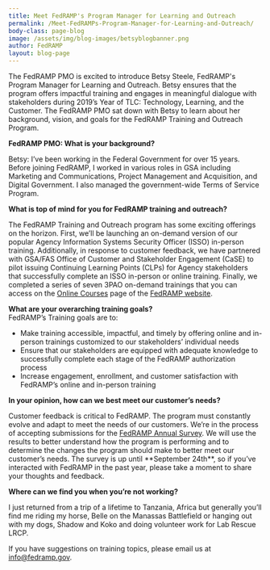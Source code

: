```yaml
---
title: Meet FedRAMP's Program Manager for Learning and Outreach
permalink: /Meet-FedRAMPs-Program-Manager-for-Learning-and-Outreach/
body-class: page-blog
image: /assets/img/blog-images/betsyblogbanner.png
author: FedRAMP
layout: blog-page
---
```

The FedRAMP PMO is excited to introduce Betsy Steele, FedRAMP's Program Manager for Learning and Outreach. Betsy ensures that the program offers impactful training and engages in meaningful dialogue with stakeholders during 2019’s Year of TLC: Technology, Learning, and the Customer. The FedRAMP PMO sat down with Betsy to learn about her background, vision, and goals for the FedRAMP Training and Outreach Program.

**FedRAMP PMO: What is your background?**
<p>
Betsy: I’ve been working in the Federal Government for over 15 years. Before joining FedRAMP, I worked in various roles in GSA including Marketing and Communications, Project Management and Acquisition, and Digital Government. I also managed the government-wide Terms of Service Program.
  </p>

**What is top of mind for you for FedRAMP training and outreach?**
<p>
The FedRAMP Training and Outreach program has some exciting offerings on the horizon. First, we’ll be launching an on-demand version of our popular Agency Information Systems Security Officer (ISSO) in-person training. Additionally, in response to customer feedback, we have partnered with GSA/FAS Office of Customer and Stakeholder Engagement (CaSE) to pilot issuing Continuing Learning Points (CLPs) for Agency stakeholders that successfully complete an ISSO in-person or online training. Finally, we completed a series of seven 3PAO on-demand trainings that you can access on the <a href="https://www.fedramp.gov/learning/online-courses/">Online Courses</a> page of the <a href="https://www.fedramp.gov/">FedRAMP website</a>. 
</p>

**What are your overarching training goals?**  
FedRAMP’s Training goals are to: 
* Make training accessible, impactful, and timely by offering online and in-person trainings customized to our stakeholders’ individual needs
* Ensure that our stakeholders are equipped with adequate knowledge  to successfully complete each stage of the FedRAMP authorization process 
* Increase engagement, enrollment, and customer satisfaction with FedRAMP’s online and in-person training 

**In your opinion, how can we best meet our customer’s needs?**
<p>
Customer feedback is critical to FedRAMP. The program must constantly evolve and adapt to meet the needs of our customers. We’re in the process of accepting submissions for the 
<a href="https://feedback.gsa.gov/jfe/form/SV_a909oTEezNr3zFj">FedRAMP Annual Survey</a>. We will use the results to better understand how the program is performing and to determine the changes the program should make to better meet our customer’s needs. The survey is up until **September 24th**, so if you’ve interacted with FedRAMP in the past year, please take a moment to share your thoughts and feedback. 
  </p>

**Where can we find you when you’re not working?**
<p>
I just returned from a trip of a lifetime to Tanzania, Africa but generally you’ll find me riding my horse, Belle on the Manassas Battlefield or hanging out with my dogs, Shadow and Koko and doing volunteer work for Lab Rescue LRCP. 
  </p>

If you have suggestions on training topics, please email us at <a href="mailto:info@fedramp.gov">info@fedramp.gov</a>. 
